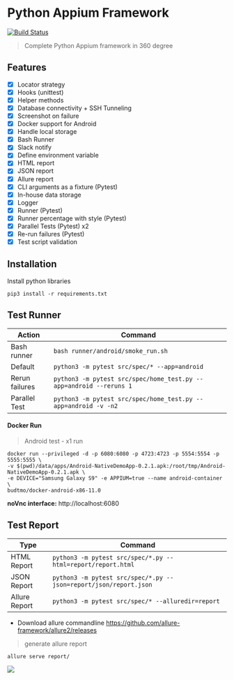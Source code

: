 # Python Appium Framework
[![Build Status](https://travis-ci.org/prashanth-sams/python-appium-framework.svg?branch=master)](https://travis-ci.org/prashanth-sams/python-appium-framework)
> Complete Python Appium framework in 360 degree 

## Features
- [x] Locator strategy
- [x] Hooks (unittest)
- [x] Helper methods
- [x] Database connectivity + SSH Tunneling
- [x] Screenshot on failure
- [x] Docker support for Android
- [x] Handle local storage
- [x] Bash Runner
- [x] Slack notify
- [x] Define environment variable
- [x] HTML report
- [x] JSON report
- [x] Allure report
- [x] CLI arguments as a fixture (Pytest)
- [x] In-house data storage
- [x] Logger
- [x] Runner (Pytest)
- [x] Runner percentage with style (Pytest)
- [x] Parallel Tests (Pytest) x2
- [x] Re-run failures (Pytest)
- [x] Test script validation

## Installation
Install python libraries

    pip3 install -r requirements.txt

## Test Runner

| Action         | Command            |
| -------------- | ---------          |
| Bash runner    | `bash runner/android/smoke_run.sh` |
| Default        | `python3 -m pytest src/spec/* --app=android` |
| Rerun failures | `python3 -m pytest src/spec/home_test.py --app=android --reruns 1` |
| Parallel Test  | `python3 -m pytest src/spec/home_test.py --app=android -v -n2` |

#### Docker Run
> Android test - x1 run
```shell script
docker run --privileged -d -p 6080:6080 -p 4723:4723 -p 5554:5554 -p 5555:5555 \ 
-v $(pwd)/data/apps/Android-NativeDemoApp-0.2.1.apk:/root/tmp/Android-NativeDemoApp-0.2.1.apk \
-e DEVICE="Samsung Galaxy S9" -e APPIUM=true --name android-container \
budtmo/docker-android-x86-11.0
```
**noVnc interface:** http://localhost:6080

## Test Report
| Type           | Command            |
| -------------- | ---------          |
| HTML Report    | `python3 -m pytest src/spec/*.py --html=report/report.html` |
| JSON Report    | `python3 -m pytest src/spec/*.py --json=report/json/report.json` |
| Allure Report    | `python3 -m pytest src/spec/* --alluredir=report` |

- Download allure commandline 
https://github.com/allure-framework/allure2/releases

>  generate allure report
```
allure serve report/
```

![](https://i.imgur.com/5vjklOb.png)